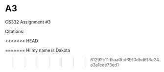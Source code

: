 # A3
CS332 Assignment #3

Citations:

<<<<<<< HEAD
<!--whats goood Hellooooo--->
=======
Hi my name is Dakota
>>>>>>> 61292c11d5aa0bd3910dbd618d24a3a1eee73ed1
